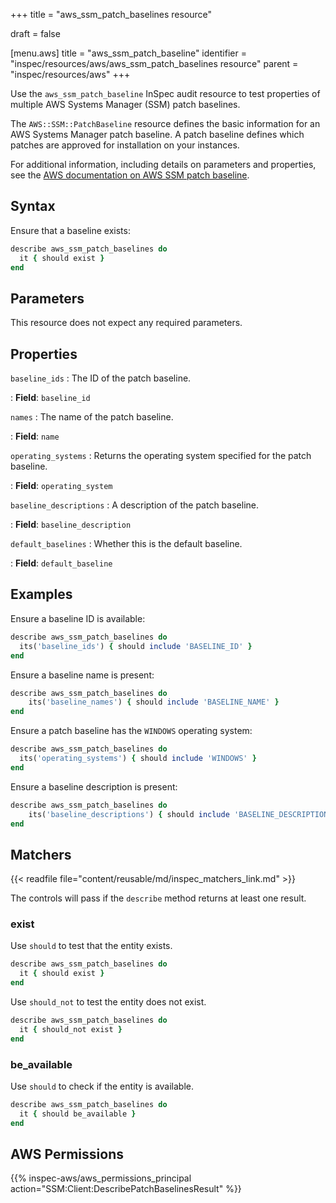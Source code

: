 +++
title = "aws_ssm_patch_baselines resource"

draft = false


[menu.aws]
title = "aws_ssm_patch_baseline"
identifier = "inspec/resources/aws/aws_ssm_patch_baselines resource"
parent = "inspec/resources/aws"
+++

Use the `aws_ssm_patch_baseline` InSpec audit resource to test properties of multiple AWS Systems Manager (SSM) patch baselines.

The `AWS::SSM::PatchBaseline` resource defines the basic information for an AWS Systems Manager patch baseline. A patch baseline defines which patches are approved for installation on your instances.

For additional information, including details on parameters and properties, see the [AWS documentation on AWS SSM patch baseline](https://docs.aws.amazon.com/AWSCloudFormation/latest/UserGuide/aws-resource-ssm-patchbaseline.html).

## Syntax

Ensure that a baseline exists:

```ruby
describe aws_ssm_patch_baselines do
  it { should exist }
end
```

## Parameters

This resource does not expect any required parameters.

## Properties

`baseline_ids`
: The ID of the patch baseline.

: **Field**: `baseline_id`

`names`
: The name of the patch baseline.

: **Field**: `name`

`operating_systems`
: Returns the operating system specified for the patch baseline.

: **Field**: `operating_system`

`baseline_descriptions`
: A description of the patch baseline.

: **Field**: `baseline_description`

`default_baselines`
: Whether this is the default baseline.

: **Field**: `default_baseline`

## Examples

Ensure a baseline ID is available:

```ruby
describe aws_ssm_patch_baselines do
  its('baseline_ids') { should include 'BASELINE_ID' }
end
```

Ensure a baseline name is present:

```ruby
describe aws_ssm_patch_baselines do
    its('baseline_names') { should include 'BASELINE_NAME' }
end
```

Ensure a patch baseline has the `WINDOWS` operating system:

```ruby
describe aws_ssm_patch_baselines do
  its('operating_systems') { should include 'WINDOWS' }
end
```

Ensure a baseline description is present:

```ruby
describe aws_ssm_patch_baselines do
    its('baseline_descriptions') { should include 'BASELINE_DESCRIPTION' }
end
```

## Matchers

{{< readfile file="content/reusable/md/inspec_matchers_link.md" >}}

The controls will pass if the `describe` method returns at least one result.

### exist

Use `should` to test that the entity exists.

```ruby
describe aws_ssm_patch_baselines do
  it { should exist }
end
```

Use `should_not` to test the entity does not exist.

```ruby
describe aws_ssm_patch_baselines do
  it { should_not exist }
end
```

### be_available

Use `should` to check if the entity is available.

```ruby
describe aws_ssm_patch_baselines do
  it { should be_available }
end
```

## AWS Permissions

{{% inspec-aws/aws_permissions_principal action="SSM:Client:DescribePatchBaselinesResult" %}}

